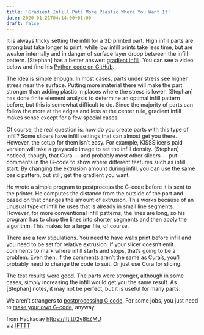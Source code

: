 ```yaml
---
title: 'Gradient Infill Puts More Plastic Where You Want It'
date: 2020-01-21T04:14:00+01:00
draft: false
---
```


It is always tricky setting the infill for a 3D printed part. High infill parts are strong but take longer to print, while low infill prints take less time, but are weaker internally and in danger of surface layer droop between the infill pattern. \[Stephan\] has a better answer: [gradient infill](https://www.cnckitchen.com/blog/gradient-infill-for-3d-prints). You can see a video below and find his [Python code on GitHub](https://github.com/CNCKitchen/GradientInfill).

The idea is simple enough. In most cases, parts under stress see higher stress near the surface. Putting more material there will make the part stronger than adding plastic in places where the stress is lower. \[Stephan\] has done finite element analysis to determine an optimal infill pattern before, but this is somewhat difficult to do. Since the majority of parts can follow the more at the edges and less at the center rule, gradient infill makes sense except for a few special cases.

Of course, the real question is: how do you create parts with this type of infill? Some slicers have infill settings that can almost get you there. However, the setup for them isn’t easy. For example, KISSSlicer’s paid version will take a grayscale image to set the infill density. \[Stephan\] noticed, though, that Cura — and probably most other slicers — put comments in the G-code to show where different features such as infill start. By changing the extrusion amount during infill, you can use the same basic pattern, but still, get the gradient you want.

He wrote a simple program to postprocess the G-code before it is sent to the printer. He computes the distance from the outside of the part and based on that changes the amount of extrusion. This works because of an unusual type of infill he uses that is already in small line segments. However, for more conventional infill patterns, the lines are long, so his program has to chop the lines into shorter segments and then apply the algorithm. This makes for a larger file, of course.

There are a few stipulations. You need to have walls print before infill and you need to be set for relative extrusion. If your slicer doesn’t emit comments to mark where infill starts and stops, that’s going to be a problem. Even then, if the comments aren’t the same as Cura’s, you’ll probably need to change the code to suit. Or just use Cura for slicing.

The test results were good. The parts were stronger, although in some cases, simply increasing the infill would get you the same result. As \[Stephan\] notes, it may not be perfect, but it is useful for many parts.

We aren’t strangers to [postprocessing G code](https://hackaday.com/2015/07/22/better-3d-prints-by-mixing-slicing-techniques/). For some jobs, you just need to [make your own G-code](https://hackaday.com/2018/11/14/3d-print-springs-with-hacked-gcode/), anyway.

  
  
from Hackaday https://ift.tt/2v8EZMU  
via [IFTTT](https://ifttt.com/?ref=da&site=blogger)